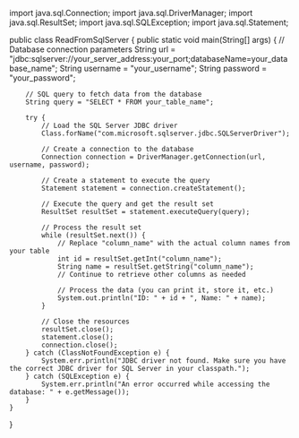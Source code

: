 import java.sql.Connection;
import java.sql.DriverManager;
import java.sql.ResultSet;
import java.sql.SQLException;
import java.sql.Statement;

public class ReadFromSqlServer {
    public static void main(String[] args) {
        // Database connection parameters
        String url = "jdbc:sqlserver://your_server_address:your_port;databaseName=your_database_name";
        String username = "your_username";
        String password = "your_password";

        // SQL query to fetch data from the database
        String query = "SELECT * FROM your_table_name";

        try {
            // Load the SQL Server JDBC driver
            Class.forName("com.microsoft.sqlserver.jdbc.SQLServerDriver");

            // Create a connection to the database
            Connection connection = DriverManager.getConnection(url, username, password);

            // Create a statement to execute the query
            Statement statement = connection.createStatement();

            // Execute the query and get the result set
            ResultSet resultSet = statement.executeQuery(query);

            // Process the result set
            while (resultSet.next()) {
                // Replace "column_name" with the actual column names from your table
                int id = resultSet.getInt("column_name");
                String name = resultSet.getString("column_name");
                // Continue to retrieve other columns as needed

                // Process the data (you can print it, store it, etc.)
                System.out.println("ID: " + id + ", Name: " + name);
            }

            // Close the resources
            resultSet.close();
            statement.close();
            connection.close();
        } catch (ClassNotFoundException e) {
            System.err.println("JDBC driver not found. Make sure you have the correct JDBC driver for SQL Server in your classpath.");
        } catch (SQLException e) {
            System.err.println("An error occurred while accessing the database: " + e.getMessage());
        }
    }
}
